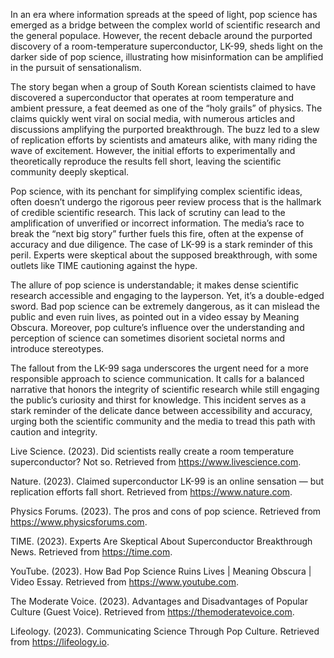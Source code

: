 In an era where information spreads at the speed of light, pop science has emerged as a bridge between the complex world of scientific research and the general populace. However, the recent debacle around the purported discovery of a room-temperature superconductor, LK-99, sheds light on the darker side of pop science, illustrating how misinformation can be amplified in the pursuit of sensationalism.

The story began when a group of South Korean scientists claimed to have discovered a superconductor that operates at room temperature and ambient pressure, a feat deemed as one of the “holy grails” of physics. The claims quickly went viral on social media, with numerous articles and discussions amplifying the purported breakthrough. The buzz led to a slew of replication efforts by scientists and amateurs alike, with many riding the wave of excitement. However, the initial efforts to experimentally and theoretically reproduce the results fell short, leaving the scientific community deeply skeptical.

Pop science, with its penchant for simplifying complex scientific ideas, often doesn’t undergo the rigorous peer review process that is the hallmark of credible scientific research. This lack of scrutiny can lead to the amplification of unverified or incorrect information. The media’s race to break the “next big story” further fuels this fire, often at the expense of accuracy and due diligence. The case of LK-99 is a stark reminder of this peril. Experts were skeptical about the supposed breakthrough, with some outlets like TIME cautioning against the hype.

The allure of pop science is understandable; it makes dense scientific research accessible and engaging to the layperson. Yet, it’s a double-edged sword. Bad pop science can be extremely dangerous, as it can mislead the public and even ruin lives, as pointed out in a video essay by Meaning Obscura. Moreover, pop culture’s influence over the understanding and perception of science can sometimes disorient societal norms and introduce stereotypes.

The fallout from the LK-99 saga underscores the urgent need for a more responsible approach to science communication. It calls for a balanced narrative that honors the integrity of scientific research while still engaging the public’s curiosity and thirst for knowledge. This incident serves as a stark reminder of the delicate dance between accessibility and accuracy, urging both the scientific community and the media to tread this path with caution and integrity.

Live Science. (2023). Did scientists really create a room temperature superconductor? Not so. Retrieved from https://www.livescience.com.

Nature. (2023). Claimed superconductor LK-99 is an online sensation — but replication efforts fall short. Retrieved from https://www.nature.com.

Physics Forums. (2023). The pros and cons of pop science. Retrieved from https://www.physicsforums.com.

TIME. (2023). Experts Are Skeptical About Superconductor Breakthrough News. Retrieved from https://time.com.

YouTube. (2023). How Bad Pop Science Ruins Lives | Meaning Obscura | Video Essay. Retrieved from https://www.youtube.com.

The Moderate Voice. (2023). Advantages and Disadvantages of Popular Culture (Guest Voice). Retrieved from https://themoderatevoice.com.

Lifeology. (2023). Communicating Science Through Pop Culture. Retrieved from https://lifeology.io.